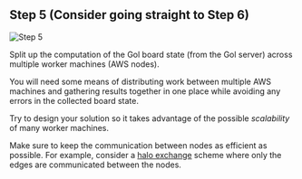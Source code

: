 <!--@include: index.md-->
#

## Step 5 (Consider going straight to Step 6)

![Step 5](/assets/cw_diagrams-Distributed_5.png)

Split up the computation of the Gol board state (from the Gol server) across multiple worker machines (AWS nodes).

You will need some means of distributing work between multiple AWS machines and gathering results together in one place
while avoiding any errors in the collected board state.

Try to design your solution so it takes advantage of the possible *scalability* of many worker machines.

Make sure to keep the communication between nodes as efficient as possible.
For example, consider a [halo exchange](/extensions#halo-exchange) scheme where only the edges are communicated between the nodes.

